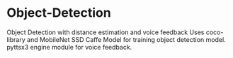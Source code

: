 # Object-Detection
Object Detection with distance estimation and voice feedback 
Uses coco-library and MobileNet SSD Caffe Model for training object detection model.
pyttsx3 engine module for voice feedback.

